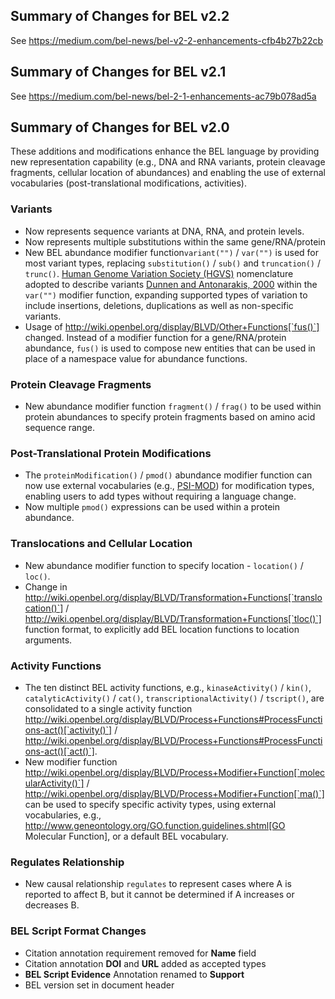 ## Summary of Changes for BEL v2.2

See https://medium.com/bel-news/bel-v2-2-enhancements-cfb4b27b22cb

## Summary of Changes for BEL v2.1

See https://medium.com/bel-news/bel-2-1-enhancements-ac79b078ad5a

## Summary of Changes for BEL v2.0

These additions and modifications enhance the BEL language by providing new representation capability
(e.g., DNA and RNA variants, protein cleavage fragments, cellular location of abundances) and enabling
the use of external vocabularies (post-translational modifications, activities).

### Variants

* Now represents sequence variants at DNA, RNA, and protein levels.
* Now represents multiple substitutions within the same gene/RNA/protein
* New BEL abundance modifier function`variant("")` / `var("")` is used for most variant types,
  replacing `substitution()` / `sub()` and `truncation()` / `trunc()`.
  [Human Genome Variation Society (HGVS)](http://www.hgvs.org/rec.html) nomenclature adopted to describe variants
  [Dunnen and Antonarakis, 2000](http://onlinelibrary.wiley.com/doi/10.1002/%28SICI%291098-1004%28200001%2915:1%3C7::AID-HUMU4%3E3.0.CO;2-N/pdf)
  within the `var("")` modifier function, expanding supported types of variation to include insertions,
  deletions, duplications as well as non-specific variants.
* Usage of http://wiki.openbel.org/display/BLVD/Other+Functions[`fus()`] changed. Instead of a modifier function for a gene/RNA/protein abundance, `fus()` is used to compose new entities that can be used in place of a namespace value for abundance functions.

### Protein Cleavage Fragments

* New abundance modifier function `fragment()` / `frag()` to be used within protein abundances
  to specify protein fragments based on amino acid sequence range.

### Post-Translational Protein Modifications


* The `proteinModification()` / `pmod()` abundance modifier function can now
  use external vocabularies (e.g., [PSI-MOD](http://psidev.cvs.sourceforge.net/viewvc/psidev/psi/mod/data/PSI-MOD.obo))
  for modification types, enabling users to add types without requiring a language change.
* Now multiple `pmod()` expressions can be used within a protein abundance.

### Translocations and Cellular Location


* New abundance modifier function to specify location - `location()` / `loc()`.
* Change in http://wiki.openbel.org/display/BLVD/Transformation+Functions[`translocation()`] / http://wiki.openbel.org/display/BLVD/Transformation+Functions[`tloc()`] function format, to explicitly add BEL location functions to location arguments.

### Activity Functions


* The ten distinct BEL activity functions, e.g., `kinaseActivity()` / `kin()`, `catalyticActivity()` / `cat()`, `transcriptionalActivity()` / `tscript()`, are consolidated to a single activity function http://wiki.openbel.org/display/BLVD/Process+Functions#ProcessFunctions-act()[`activity()`] / http://wiki.openbel.org/display/BLVD/Process+Functions#ProcessFunctions-act()[`act()`].
* New modifier function http://wiki.openbel.org/display/BLVD/Process+Modifier+Function[`molecularActivity()`] / http://wiki.openbel.org/display/BLVD/Process+Modifier+Function[`ma()`] can be used to specify specific activity types, using external vocabularies, e.g., http://www.geneontology.org/GO.function.guidelines.shtml[GO Molecular Function], or a default BEL vocabulary.

### Regulates Relationship


* New causal relationship `regulates` to represent cases where A is reported to affect B, but it cannot be determined if A increases or decreases B.

### BEL Script Format Changes


* Citation annotation requirement removed for __Name__ field
* Citation annotation __DOI__ and __URL__ added as accepted types
* __BEL Script Evidence__ Annotation renamed to __Support__
* BEL version set in document header